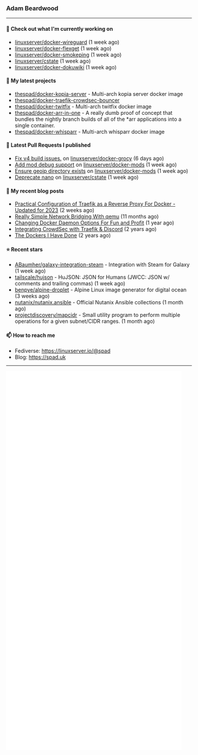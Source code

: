 ### Adam Beardwood
---
#### 👷 Check out what I'm currently working on

- [linuxserver/docker-wireguard](https://github.com/linuxserver/docker-wireguard) (1 week ago)
- [linuxserver/docker-flexget](https://github.com/linuxserver/docker-flexget) (1 week ago)
- [linuxserver/docker-smokeping](https://github.com/linuxserver/docker-smokeping) (1 week ago)
- [linuxserver/cstate](https://github.com/linuxserver/cstate) (1 week ago)
- [linuxserver/docker-dokuwiki](https://github.com/linuxserver/docker-dokuwiki) (1 week ago)

#### 🌱 My latest projects

- [thespad/docker-kopia-server](https://github.com/thespad/docker-kopia-server) - Multi-arch kopia server docker image 
- [thespad/docker-traefik-crowdsec-bouncer](https://github.com/thespad/docker-traefik-crowdsec-bouncer)
- [thespad/docker-twitfix](https://github.com/thespad/docker-twitfix) - Multi-arch twitfix docker image
- [thespad/docker-arr-in-one](https://github.com/thespad/docker-arr-in-one) - A really dumb proof of concept that bundles the nightly branch builds of all of the *arr applications into a single container.
- [thespad/docker-whisparr](https://github.com/thespad/docker-whisparr) - Multi-arch whisparr docker image

#### 🔨 Latest Pull Requests I published

- [Fix v4 build issues.](https://github.com/linuxserver/docker-grocy/pull/69) on [linuxserver/docker-grocy](https://github.com/linuxserver/docker-grocy) (6 days ago)
- [Add mod debug support](https://github.com/linuxserver/docker-mods/pull/735) on [linuxserver/docker-mods](https://github.com/linuxserver/docker-mods) (1 week ago)
- [Ensure geoip directory exists](https://github.com/linuxserver/docker-mods/pull/734) on [linuxserver/docker-mods](https://github.com/linuxserver/docker-mods) (1 week ago)
- [Deprecate nano](https://github.com/linuxserver/cstate/pull/169) on [linuxserver/cstate](https://github.com/linuxserver/cstate) (1 week ago)

#### 📜 My recent blog posts

- [Practical Configuration of Traefik as a Reverse Proxy For Docker - Updated for 2023](https://spad.uk/practical-configuration-of-traefik-as-a-reverse-proxy-for-docker-updated-for-2023/) (2 weeks ago)
- [Really Simple Network Bridging With qemu](https://spad.uk/really-simple-network-bridging-with-qemu/) (11 months ago)
- [Changing Docker Daemon Options For Fun and Profit](https://spad.uk/changing-docker-daemon-options-for-fun-and-profit/) (1 year ago)
- [Integrating CrowdSec with Traefik &amp; Discord](https://spad.uk/integrating-crowdsec-with-traefik-discord/) (2 years ago)
- [The Dockers I Have Done](https://spad.uk/the-dockers-ive-done/) (2 years ago)

#### ⭐ Recent stars

- [ABaumher/galaxy-integration-steam](https://github.com/ABaumher/galaxy-integration-steam) - Integration with Steam for Galaxy (1 week ago)
- [tailscale/hujson](https://github.com/tailscale/hujson) - HuJSON: JSON for Humans (JWCC: JSON w/ comments and trailing commas) (1 week ago)
- [benpye/alpine-droplet](https://github.com/benpye/alpine-droplet) - Alpine Linux image generator for digital ocean (3 weeks ago)
- [nutanix/nutanix.ansible](https://github.com/nutanix/nutanix.ansible) - Official Nutanix Ansible collections (1 month ago)
- [projectdiscovery/mapcidr](https://github.com/projectdiscovery/mapcidr) - Small utility program to perform multiple operations for a given subnet/CIDR ranges. (1 month ago)

#### 📫 How to reach me
- Fediverse: https://linuxserver.io/@spad
- Blog: https://spad.uk
---
<img src="https://raw.githubusercontent.com/thespad/thespad/main/github-metrics.svg">
